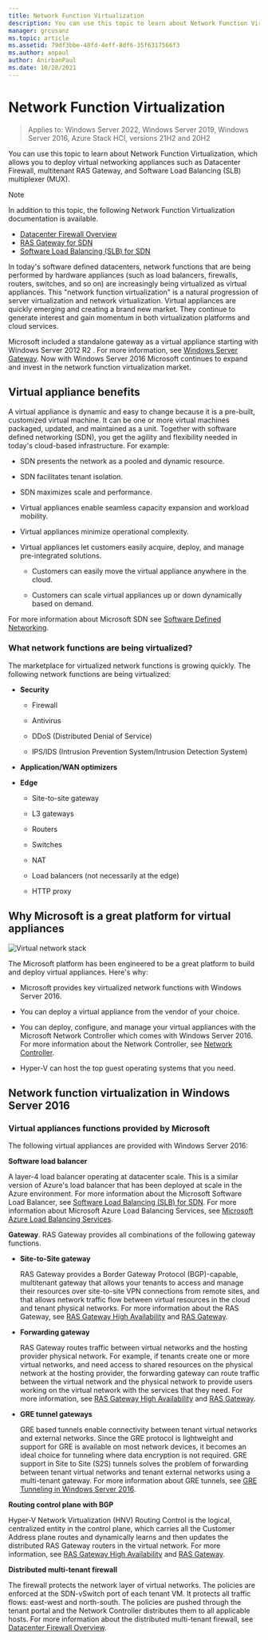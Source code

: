 ```yaml
---
title: Network Function Virtualization
description: You can use this topic to learn about Network Function Virtualization, which allows you to deploy virtual networking appliances like Datacenter Firewall, multitenant RAS Gateway, and Software Load Balancing (SLB) in Windows Server 2019 and 2016.
manager: grcusanz
ms.topic: article
ms.assetid: 79df3bbe-48fd-4eff-8df6-35f6317566f3
ms.author: anpaul
author: AnirbanPaul
ms.date: 10/28/2021
---
```

# Network Function Virtualization

>Applies to: Windows Server 2022, Windows Server 2019, Windows Server 2016, Azure Stack HCI, versions 21H2 and 20H2

You can use this topic to learn about Network Function Virtualization, which allows you to deploy virtual networking appliances such as Datacenter Firewall, multitenant RAS Gateway, and Software Load Balancing \(SLB\) multiplexer \(MUX\).

>[!NOTE]
>In addition to this topic, the following Network Function Virtualization documentation is available.
> - [Datacenter Firewall Overview](/azure-stack/hci/concepts/datacenter-firewall-overview)
> - [RAS Gateway for SDN](/azure-stack/hci/concepts/gateway-overview)
> - [Software Load Balancing (SLB) for SDN](/azure-stack/hci/concepts/software-load-balancer)

In today's software defined datacenters, network functions that are being performed by hardware appliances (such as load balancers, firewalls, routers, switches, and so on) are increasingly being virtualized as virtual appliances. This "network function virtualization" is a natural progression of server virtualization and network virtualization. Virtual appliances are quickly emerging and creating a brand new market. They continue to generate interest and gain momentum in both virtualization platforms and cloud services.

Microsoft included a standalone gateway as a virtual appliance starting with  Windows Server 2012 R2 . For more information, see [Windows Server Gateway](/previous-versions/windows/it-pro/windows-server-2012-R2-and-2012/dn313101(v=ws.11)). Now with Windows Server 2016 Microsoft continues to expand and invest in the network function virtualization market.

## Virtual appliance benefits
A virtual appliance is dynamic and easy to change because it is a pre-built, customized virtual machine. It can be one or more virtual machines packaged, updated, and maintained as a unit. Together with software defined networking (SDN), you get the agility and flexibility needed in today's cloud-based infrastructure. For example:

-   SDN presents the network as a pooled and dynamic resource.

-   SDN facilitates tenant isolation.

-   SDN maximizes scale and performance.

-   Virtual appliances enable seamless capacity expansion and workload mobility.

-   Virtual appliances minimize operational complexity.

-   Virtual appliances let customers easily acquire, deploy, and manage pre-integrated solutions.

    -   Customers can easily move the virtual appliance anywhere in the cloud.

    -   Customers can scale virtual appliances up or down dynamically based on demand.

For more information about Microsoft SDN see [Software Defined Networking](../../software-defined-networking.md).

### What network functions are being virtualized?
The marketplace for virtualized network functions is growing quickly. The following network functions are being virtualized:

-   **Security**

    -   Firewall

    -   Antivirus

    -   DDoS (Distributed Denial of Service)

    -   IPS/IDS (Intrusion Prevention System/Intrusion Detection System)

-   **Application/WAN optimizers**

-   **Edge**

    -   Site-to-site gateway

    -   L3 gateways

    -   Routers

    -   Switches

    -   NAT

    -   Load balancers (not necessarily at the edge)

    -   HTTP proxy

## Why Microsoft is a great platform for virtual appliances
![Virtual network stack](../../../media/Network-Function-Virtualization/Microsoft-Network-Function-Virtualization.png)

The Microsoft platform has been engineered to be a great platform to build and deploy virtual appliances. Here's why:

-   Microsoft provides key virtualized network functions with Windows Server 2016.

-   You can deploy a virtual appliance from the vendor of your choice.

-   You can deploy, configure, and manage your virtual appliances with the Microsoft Network Controller which comes with Windows Server 2016. For more information about the Network Controller, see [Network Controller](/azure-stack/hci/concepts/network-controller-overview).

-   Hyper-V can host the top guest operating systems that you need.

## Network function virtualization in Windows Server 2016

### Virtual appliances functions provided by Microsoft
The following virtual appliances are provided with Windows Server 2016:

**Software load balancer**

A layer-4 load balancer operating at datacenter scale. This is a similar version of Azure's load balancer that has been deployed at scale in the Azure environment. For more information about the Microsoft Software Load Balancer, see [Software Load Balancing (SLB) for SDN](/previous-versions/windows/server/mt632286(v=ws.12)). For more information about Microsoft Azure Load Balancing Services, see [Microsoft Azure Load Balancing Services](https://azure.microsoft.com/en-us/blog/microsoft-azure-load-balancing-services/).

**Gateway**. RAS Gateway provides all combinations of the following gateway functions.

-   **Site-to-Site gateway**

    RAS Gateway provides a Border Gateway Protocol (BGP)-capable, multitenant gateway that allows your tenants to access and manage their resources over site-to-site VPN connections from remote sites, and that allows network traffic flow between virtual resources in the cloud and tenant physical networks. For more information about the RAS Gateway, see [RAS Gateway High Availability](/previous-versions/windows/server/mt631692(v=ws.12)) and [RAS Gateway](../../../../remote/remote-access/ras-gateway/ras-gateway.md).

-   **Forwarding gateway**

    RAS Gateway routes traffic between virtual networks and the hosting provider physical network. For example, if tenants create one or more virtual networks, and need access to shared resources on the physical network at the hosting provider, the forwarding gateway can route traffic between the virtual network and the physical network to provide users working on the virtual network with the services that they need. For more information, see [RAS Gateway High Availability](/previous-versions/windows/server/mt631692(v=ws.12)) and [RAS Gateway](../../../../remote/remote-access/ras-gateway/ras-gateway.md).

-   **GRE tunnel gateways**

    GRE based tunnels enable connectivity between tenant virtual networks and external networks. Since the GRE protocol is lightweight and support for GRE is available on most network devices, it becomes an ideal choice for tunneling where data encryption is not required. GRE support in Site to Site (S2S) tunnels solves the problem of forwarding between tenant virtual networks and tenant external networks using a multi-tenant gateway. For more information about GRE tunnels, see [GRE Tunneling in Windows Server 2016](../../../../remote/remote-access/ras-gateway/gre-tunneling-windows-server.md).

**Routing control plane with BGP**

Hyper-V Network Virtualization (HNV) Routing Control is the logical, centralized entity in the control plane, which carries all the Customer Address plane routes and dynamically learns and then updates the distributed RAS Gateway routers in the virtual network. For more information, see [RAS Gateway High Availability](/previous-versions/windows/server/mt631692(v=ws.12)) and [RAS Gateway](../../../../remote/remote-access/ras-gateway/ras-gateway.md).

**Distributed multi-tenant firewall**

The firewall protects the network layer of virtual networks. The policies are enforced at the SDN-vSwitch port of each tenant VM. It protects all traffic flows: east-west and north-south. The policies are pushed through the tenant portal and the Network Controller distributes them to all applicable hosts. For more information about the distributed multi-tenant firewall, see [Datacenter Firewall Overview](/azure-stack/hci/concepts/datacenter-firewall-overview).
